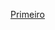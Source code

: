 <a href="https://github.com/Dalethese/online-tutorials/blob/main/Blur%20Everything%20Expect%20The%20Hovered/index.html">Primeiro</a>

